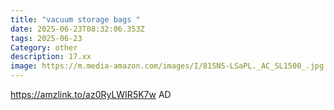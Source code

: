 ```yaml
---
title: "vacuum storage bags "
date: 2025-06-23T08:32:06.353Z
tags: 2025-06-23
Category: other
description: 17.xx
image: https://m.media-amazon.com/images/I/81SNS-LSaPL._AC_SL1500_.jpg
---
```

https://amzlink.to/az0RyLWIR5K7w AD